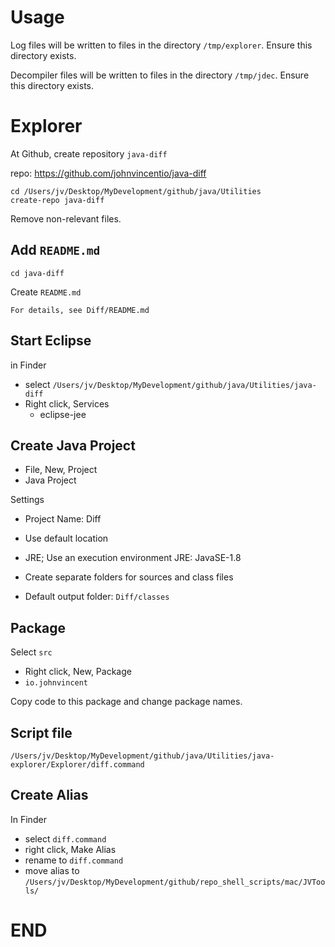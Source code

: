 
# Usage

Log files will be written to files in the directory `/tmp/explorer`. Ensure this directory exists. 

Decompiler files will be written to files in the directory `/tmp/jdec`. Ensure this directory exists.


# Explorer

At Github, create repository `java-diff`

repo: https://github.com/johnvincentio/java-diff

```
cd /Users/jv/Desktop/MyDevelopment/github/java/Utilities
create-repo java-diff
```

Remove non-relevant files.

## Add `README.md`

```
cd java-diff
```

Create `README.md`

```
For details, see Diff/README.md
```

## Start Eclipse

in Finder

* select `/Users/jv/Desktop/MyDevelopment/github/java/Utilities/java-diff`
* Right click, Services
  * eclipse-jee

## Create Java Project

* File, New, Project
* Java Project

Settings

* Project Name: Diff
* Use default location
* JRE; Use an execution environment JRE: JavaSE-1.8
* Create separate folders for sources and class files

* Default output folder: `Diff/classes`

## Package

Select `src`

* Right click, New, Package
* `io.johnvincent`

Copy code to this package and change package names.

## Script file

`/Users/jv/Desktop/MyDevelopment/github/java/Utilities/java-explorer/Explorer/diff.command`


## Create Alias

In Finder

* select `diff.command`
* right click, Make Alias
* rename to `diff.command`
* move alias to `/Users/jv/Desktop/MyDevelopment/github/repo_shell_scripts/mac/JVTools/`

# END
